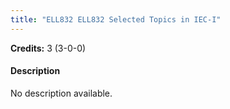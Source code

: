 ```yaml
---
title: "ELL832 ELL832 Selected Topics in IEC-I"
---
```

**Credits:** 3 (3-0-0)

#### Description
No description available.